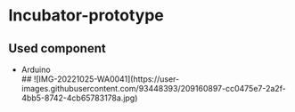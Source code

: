 # Incubator-prototype
## Used component 
 <ul>
 <li> Arduino
 </li>
 ##
![IMG-20221025-WA0041](https://user-images.githubusercontent.com/93448393/209160897-cc0475e7-2a2f-4bb5-8742-4cb65783178a.jpg)

